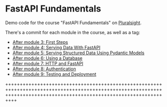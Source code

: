# FastAPI Fundamentals
Demo code for the course "FastAPI Fundamentals" on [Pluralsight](https://www.pluralsight.com).

There's a commit for each module in the course, as well as a tag:


- [After module 3: First Steps](https://github.com/codesensei-courses/fastapi_fundamentals/releases/tag/first-steps)
- [After module 4: Serving Data With FastAPI](https://github.com/codesensei-courses/fastapi_fundamentals/releases/tag/serving-data)
- [After module 5: Serving Structured Data Using Pydantic Models](https://github.com/codesensei-courses/fastapi_fundamentals/releases/tag/structured-data-with-pydantic)
- [After module 6: Using a Database](https://github.com/codesensei-courses/fastapi_fundamentals/releases/tag/using-a-database)
- [After module 7: HTTP and FastAPI](https://github.com/codesensei-courses/fastapi_fundamentals/releases/tag/http)
- [After module 8: Authentication](https://github.com/codesensei-courses/fastapi_fundamentals/releases/tag/authentication)
- [After module 9: Testing and Deployment](https://github.com/codesensei-courses/fastapi_fundamentals/releases/tag/test-and-deploy)

++++++++++++++++++++++++++++++++++++++++++++++++++++++++++++++++++++++++++++++++++++++++++++++++++++++++++++++++++++++++++++++++++++++++++++++++++++++++++++++++++++++
